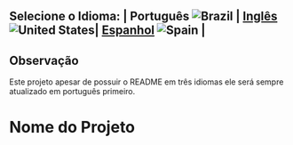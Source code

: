 ## Selecione o Idioma: | Português ![Brazil](https://raw.githubusercontent.com/stevenrskelton/flag-icon/master/png/16/country-4x3/br.png "Brazil") | [Inglês](README_en.md) ![United States](https://raw.githubusercontent.com/stevenrskelton/flag-icon/master/png/16/country-4x3/us.png "United States")| [Espanhol](README_es.md) ![Spain](https://raw.githubusercontent.com/stevenrskelton/flag-icon/master/png/16/country-4x3/es.png "Spain") |

## Observação
Este projeto apesar de possuir o README em três idiomas ele será sempre atualizado em português primeiro. 


# Nome do Projeto
